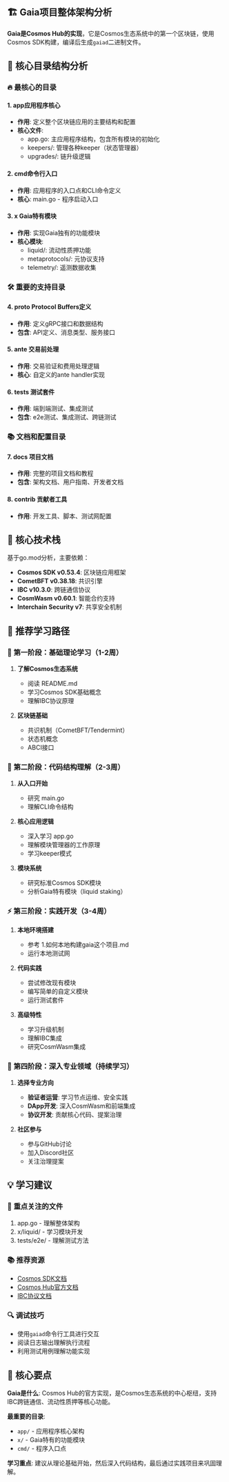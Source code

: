 ## 🏗️ Gaia项目整体架构分析

**Gaia是Cosmos Hub的实现**，它是Cosmos生态系统中的第一个区块链，使用Cosmos SDK构建，编译后生成`gaiad`二进制文件。

## 📁 核心目录结构分析

### 🔥 **最核心的目录**

#### 1. app应用程序核心
- **作用**: 定义整个区块链应用的主要结构和配置
- **核心文件**:
  - app.go: 主应用程序结构，包含所有模块的初始化
  - keepers/: 管理各种keeper（状态管理器）
  - upgrades/: 链升级逻辑

#### 2. cmd命令行入口
- **作用**: 应用程序的入口点和CLI命令定义
- **核心**: main.go - 程序启动入口

#### 3. x Gaia特有模块
- **作用**: 实现Gaia独有的功能模块
- **核心模块**:
  - liquid/: 流动性质押功能
  - metaprotocols/: 元协议支持
  - telemetry/: 遥测数据收集

### 🛠️ **重要的支持目录**

#### 4. proto Protocol Buffers定义
- **作用**: 定义gRPC接口和数据结构
- **包含**: API定义、消息类型、服务接口

#### 5. ante 交易前处理
- **作用**: 交易验证和费用处理逻辑
- **核心**: 自定义的ante handler实现

#### 6. tests 测试套件
- **作用**: 端到端测试、集成测试
- **包含**: e2e测试、集成测试、跨链测试

### 📚 **文档和配置目录**

#### 7. docs 项目文档
- **作用**: 完整的项目文档和教程
- **包含**: 架构文档、用户指南、开发者文档

#### 8. contrib 贡献者工具
- **作用**: 开发工具、脚本、测试网配置

## 🔑 核心技术栈

基于go.mod分析，主要依赖：

- **Cosmos SDK v0.53.4**: 区块链应用框架
- **CometBFT v0.38.18**: 共识引擎
- **IBC v10.3.0**: 跨链通信协议
- **CosmWasm v0.60.1**: 智能合约支持
- **Interchain Security v7**: 共享安全机制

## 🎯 推荐学习路径

### 📖 **第一阶段：基础理论学习（1-2周）**

1. **了解Cosmos生态系统**
   - 阅读 README.md
   - 学习Cosmos SDK基础概念
   - 理解IBC协议原理

2. **区块链基础**
   - 共识机制（CometBFT/Tendermint）
   - 状态机概念
   - ABCI接口

### 🔧 **第二阶段：代码结构理解（2-3周）**

1. **从入口开始**
   - 研究 main.go
   - 理解CLI命令结构

2. **核心应用逻辑**
   - 深入学习 app.go
   - 理解模块管理器的工作原理
   - 学习keeper模式

3. **模块系统**
   - 研究标准Cosmos SDK模块
   - 分析Gaia特有模块（liquid staking）

### ⚡ **第三阶段：实践开发（3-4周）**

1. **本地环境搭建**
   - 参考 1.如何本地构建gaia这个项目.md
   - 运行本地测试网

2. **代码实践**
   - 尝试修改现有模块
   - 编写简单的自定义模块
   - 运行测试套件

3. **高级特性**
   - 学习升级机制
   - 理解IBC集成
   - 研究CosmWasm集成

### 🚀 **第四阶段：深入专业领域（持续学习）**

1. **选择专业方向**
   - **验证者运营**: 学习节点运维、安全实践
   - **DApp开发**: 深入CosmWasm和前端集成
   - **协议开发**: 贡献核心代码、提案治理

2. **社区参与**
   - 参与GitHub讨论
   - 加入Discord社区
   - 关注治理提案

## 💡 学习建议

### 🎯 **重点关注的文件**
1. app.go - 理解整体架构
2. x/liquid/ - 学习模块开发
3. tests/e2e/ - 理解测试方法

### 📚 **推荐资源**
- [Cosmos SDK文档](https://docs.cosmos.network/)
- [Cosmos Hub官方文档](https://hub.cosmos.network/)
- [IBC协议文档](https://ibc.cosmos.network/)

### 🔍 **调试技巧**
- 使用`gaiad`命令行工具进行交互
- 阅读日志输出理解执行流程
- 利用测试用例理解功能实现

## 🎯 **核心要点**

**Gaia是什么**: Cosmos Hub的官方实现，是Cosmos生态系统的中心枢纽，支持IBC跨链通信、流动性质押等核心功能。

**最重要的目录**:
- `app/` - 应用程序核心架构
- `x/` - Gaia特有的功能模块  
- `cmd/` - 程序入口点

**学习重点**: 建议从理论基础开始，然后深入代码结构，最后通过实践项目来巩固理解。